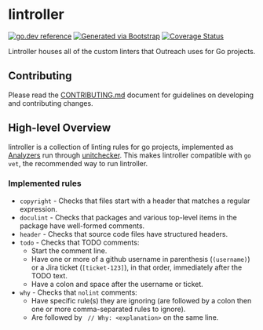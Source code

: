 # lintroller

[![go.dev reference](https://img.shields.io/badge/go.dev-reference-007d9c?logo=go&logoColor=white)](https://pkg.go.dev/github.com/getoutreach/lintroller)
[![Generated via Bootstrap](https://img.shields.io/badge/Outreach-Bootstrap-%235951ff)](https://github.com/getoutreach/bootstrap)
[![Coverage Status](https://coveralls.io/repos/github/getoutreach/lintroller/badge.svg?branch=main)](https://coveralls.io/github//getoutreach/lintroller?branch=main)

Lintroller houses all of the custom linters that Outreach uses for Go projects.

## Contributing

Please read the [CONTRIBUTING.md](CONTRIBUTING.md) document for guidelines on developing and contributing changes.

## High-level Overview

<!--- Block(overview) -->

lintroller is a collection of linting rules for go projects, implemented as
[Analyzers](https://pkg.go.dev/golang.org/x/tools@v0.1.12/go/analysis#Analyzer)
run through
[unitchecker](https://pkg.go.dev/golang.org/x/tools/go/analysis/unitchecker).
This makes lintroller compatible with `go vet`, the recommended way to run lintroller.

### Implemented rules

- `copyright` - Checks that files start with a header that matches a regular expression.
- `doculint` - Checks that packages and various top-level items in the package have well-formed comments.
- `header` - Checks that source code files have structured headers.
- `todo` - Checks that TODO comments:
  - Start the comment line.
  - Have one or more of a github username in parenthesis (`(username)`) or a Jira ticket (`[ticket-123]`), in that order, immediately after the TODO text.
  - Have a colon and space after the username or ticket.
- `why` - Checks that `nolint` comments:
  - Have specific rule(s) they are ignoring (are followed by a colon then one or more comma-separated rules to ignore).
  - Are followed by ` // Why: <explanation>` on the same line.

<!--- EndBlock(overview) -->
